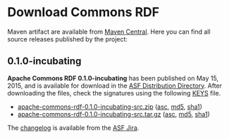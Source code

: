 <!--

    Licensed to the Apache Software Foundation (ASF) under one
    or more contributor license agreements. See the NOTICE file
    distributed with this work for additional information
    regarding copyright ownership. The ASF licenses this file
    to you under the Apache License, Version 2.0 (the
    "License"); you may not use this file except in compliance
    with the License.  You may obtain a copy of the License at

        http://www.apache.org/licenses/LICENSE-2.0

    Unless required by applicable law or agreed to in writing, software
    distributed under the License is distributed on an "AS IS" BASIS,
    WITHOUT WARRANTIES OR CONDITIONS OF ANY KIND, either express or implied.
    See the License for the specific language governing permissions and
    limitations under the License.

-->

# Download Commons RDF

Maven artifact are available from [Maven Central](http://search.maven.org/).
Here you can find all source releases published by the project:

## 0.1.0-incubating

**Apache Commons RDF 0.1.0-incubating** has been published on May 15, 2015, and is available for download in the 
[ASF Distribution Directory](http://www.apache.org/dyn/closer.cgi/incubator/commonsrdf/0.1.0-incubating/). After downloading 
the files, check the signatures using the following [KEYS](https://dist.apache.org/repos/dist/release/incubator/commonsrdf/KEYS) 
file.

* [apache-commons-rdf-0.1.0-incubating-src.zip](http://www.apache.org/dyn/closer.cgi/incubator/commonsrdf/0.1.0-incubating/apache-commons-rdf-0.1.0-incubating-src.zip)
  ([asc](http://www.apache.org/dyn/closer.cgi/incubator/commonsrdf/0.1.0-incubating/apache-commons-rdf-0.1.0-incubating-src.zip.asc), 
  [md5](http://www.apache.org/dyn/closer.cgi/incubator/commonsrdf/0.1.0-incubating/apache-commons-rdf-0.1.0-incubating-src.zip.md5), 
  [sha1](http://www.apache.org/dyn/closer.cgi/incubator/commonsrdf/0.1.0-incubating/apache-commons-rdf-0.1.0-incubating-src.zip.sha1))
* [apache-commons-rdf-0.1.0-incubating-src.tar.gz](http://www.apache.org/dyn/closer.cgi/incubator/commonsrdf/0.1.0-incubating/apache-commons-rdf-0.1.0-incubating-src.tar.gz)
  ([asc](http://www.apache.org/dyn/closer.cgi/incubator/commonsrdf/0.1.0-incubating/apache-commons-rdf-0.1.0-incubating-src.tar.gz.asc), 
  [md5](http://www.apache.org/dyn/closer.cgi/incubator/commonsrdf/0.1.0-incubating/apache-commons-rdf-0.1.0-incubating-src.tar.gz.md5), 
  [sha1](http://www.apache.org/dyn/closer.cgi/incubator/commonsrdf/0.1.0-incubating/apache-commons-rdf-0.1.0-incubating-src.tar.gz.sha1))

The [changelog](https://issues.apache.org/jira/secure/ReleaseNote.jspa?projectId=12316620&version=12332056) 
is available from the [ASF Jira](http://issues.apache.org/jira/browse/COMMONSRDF).

